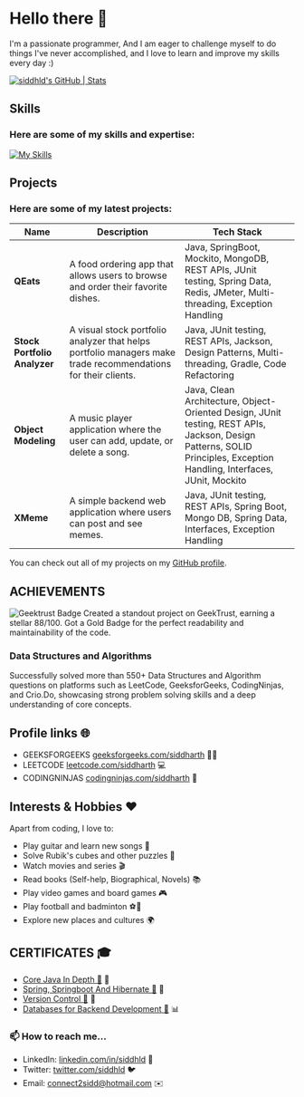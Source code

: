 # Hello there 👋


I'm a passionate programmer, And I am eager to challenge myself to do things I've never accomplished, and I love to learn and improve my skills every day :)

[![siddhld's GitHub | Stats](https://stats.quine.sh/siddhld/github?theme=dark)](https://quine.sh?utm_source=widgets&utm_campaign=siddhld)


## Skills
### Here are some of my skills and expertise:

[![My Skills](https://skillicons.dev/icons?i=cpp,java,html,css,javascript,tailwind,react,spring,hibernate,nodejs,express,mysql,mongodb,git,kubernetes,docker,maven,gradle,postman,git,vscode,idea,eclipse&theme=light)](https://skillicons.dev)



## Projects
### Here are some of my latest projects:

| **Name** | **Description** | **Tech Stack** |
| --- | --- | --- |
| **QEats** | A food ordering app that allows users to browse and order their favorite dishes. | Java, SpringBoot, Mockito, MongoDB, REST APIs, JUnit testing, Spring Data, Redis, JMeter, Multi-threading, Exception Handling |
| **Stock Portfolio Analyzer** | A visual stock portfolio analyzer that helps portfolio managers make trade recommendations for their clients. | Java, JUnit testing, REST APIs, Jackson, Design Patterns, Multi-threading, Gradle, Code Refactoring |
| **Object Modeling** | A music player application where the user can add, update, or delete a song. | Java, Clean Architecture, Object-Oriented Design, JUnit testing, REST APIs, Jackson, Design Patterns, SOLID Principles, Exception Handling, Interfaces, JUnit, Mockito |
| **XMeme** | A simple backend web application where users can post and see memes. | Java, JUnit testing, REST APIs, Spring Boot, Mongo DB, Spring Data, Interfaces, Exception Handling |


You can check out all of my projects on my [GitHub profile](https://github.com/siddhld?tab=repositories).






## ACHIEVEMENTS
![Geektrust Badge](https://github.com/siddhld/siddhld/assets/90497078/29f7b357-4b52-4747-95ba-7decce2bda7b)
Created a standout project on GeekTrust, earning a stellar 88/100. Got a Gold Badge for the perfect readability and maintainability of the code.

### Data Structures and Algorithms
Successfully solved more than 550+ Data Structures and Algorithm questions on platforms such as LeetCode, GeeksforGeeks, CodingNinjas, and
Crio.Do, showcasing strong problem solving skills and a deep understanding of core concepts.





## Profile links 🌐
- GEEKSFORGEEKS [geeksforgeeks.com/siddharth](https://auth.geeksforgeeks.org/user/sidd_01/) 🧑‍💻
- LEETCODE [leetcode.com/siddharth](https://leetcode.com/Siddharthkr03/) 💻
- CODINGNINJAS [codingninjas.com/siddharth](https://www.codingninjas.com/studio/profile/692b6a55-ce79-4e6f-97b1-2b5ca047f8bf) 🚀

## Interests & Hobbies ❤️
Apart from coding, I love to:
- Play guitar and learn new songs 🎸
- Solve Rubik's cubes and other puzzles 🧩
- Watch movies and series 🎬
- Read books (Self-help, Biographical, Novels) 📚
- Play video games and board games 🎮
- Play football and badminton ⚽️🏸
- Explore new places and cultures 🌍

## CERTIFICATES 🎓
- [Core Java In Depth 🔗](https://www.udemy.com/certificate/UC-af3aa260-ceba-4ded-a651-f762a91a7069/) 📜
- [Spring, Springboot And Hibernate 🔗](https://www.udemy.com/certificate/UC-e5544a22-d6ee-4849-afae-a913fd38961f/) 🌱
- [Version Control 🔗](https://www.coursera.org/account/accomplishments/verify/JYLDGDK25845) 📝
- [Databases for Backend Development 🔗](https://www.coursera.org/account/accomplishments/verify/6YJZP4S9Z2LQ) 📊

### 📫 How to reach me...
- LinkedIn: [linkedin.com/in/siddhld](https://www.linkedin.com/in/siddharthhaldhar/) 💼
- Twitter: [twitter.com/siddhld](https://twitter.com/Siddharthhld) 🐦
- Email: [connect2sidd@hotmail.com](connect2sidd@hotmail.com) ✉️

